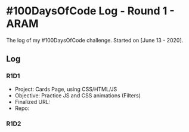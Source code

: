 # #100DaysOfCode Log - Round 1 - ARAM

The log of my #100DaysOfCode challenge. Started on [June 13 - 2020].

## Log

### R1D1 
- Project: Cards Page, using CSS/HTML/JS
- Objective: Practice JS and CSS animations (Filters)
- Finalized URL:
- Repo: 

### R1D2
